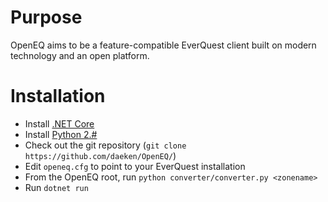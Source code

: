 Purpose
=======

OpenEQ aims to be a feature-compatible EverQuest client built on modern technology and an open platform.

Installation
============

* Install [.NET Core](https://www.microsoft.com/net/core)
* Install [Python 2.#](https://www.python.org/downloads/)
* Check out the git repository (`git clone https://github.com/daeken/OpenEQ/`)
* Edit `openeq.cfg` to point to your EverQuest installation
* From the OpenEQ root, run `python converter/converter.py <zonename>`
* Run `dotnet run`
